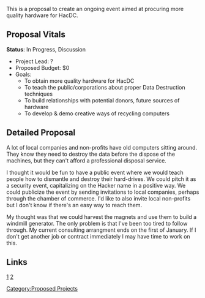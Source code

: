 This is a proposal to create an ongoing event aimed at procuring more
quality hardware for HacDC.

## Proposal Vitals

**Status**: In Progress, Discussion

- Project Lead: ?
- Proposed Budget: \$0
- Goals:
  - To obtain more quality hardware for HacDC
  - To teach the public/corporations about proper Data Destruction
    techniques
  - To build relationships with potential donors, future sources of
    hardware
  - To develop & demo creative ways of recycling computers

## Detailed Proposal

A lot of local companies and non-profits have old computers sitting
around. They know they need to destroy the data before the dispose of
the machines, but they can't afford a professional disposal service.

I thought it would be fun to have a public event where we would teach
people how to dismantle and destroy their hard-drives. We could pitch it
as a security event, capitalizing on the Hacker name in a positive way.
We could publicize the event by sending invitations to local companies,
perhaps through the chamber of commerce. I'd like to also invite local
non-profits but I don't know if there's an easy way to reach them.

My thought was that we could harvest the magnets and use them to build a
windmill generator. The only problem is that I've been too tired to
follow through. My current consulting arrangment ends on the first of
January. If I don't get another job or contract immediately I may have
time to work on this.

## Links

[1](http://citeseerx.ist.psu.edu/viewdoc/summary?doi=10.1.1.20.1489)
[2](http://ccrma-www.stanford.edu/~verplank/ThePlank.pdf)

[Category:Proposed Projects](Category:Proposed_Projects "wikilink")